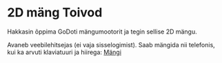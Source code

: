 # 2D mäng Toivod

Hakkasin õppima GoDoti mängumootorit ja tegin sellise 2D mängu.

Avaneb veebilehitsejas (ei vaja sisselogimist). Saab mängida nii telefonis, kui ka arvuti klaviatuuri ja hiirega: [Mängi](https://taunoe.github.io/2d-demo-game/)


